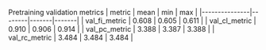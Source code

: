 



Pretraining validation metrics
| metric        |   mean |   min |   max |
|---------------|--------|-------|-------|
| val_fi_metric |  0.608 | 0.605 | 0.611 |
| val_cl_metric |  0.910 | 0.906 | 0.914 |
| val_pc_metric |  3.388 | 3.387 | 3.388 |
| val_rc_metric |  3.484 | 3.484 | 3.484 |